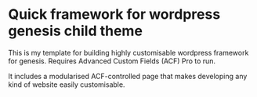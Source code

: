 # Quick framework for wordpress genesis child theme
This is my template for building highly customisable wordpress framework for genesis. Requires Advanced Custom Fields (ACF) Pro to run.

It includes a modularised ACF-controlled page that makes developing any kind of website easily customisable.
